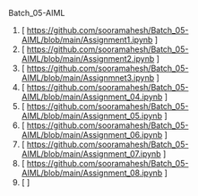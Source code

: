 Batch_05-AIML
1. [ https://github.com/sooramahesh/Batch_05-AIML/blob/main/Assignment1.ipynb ]
2. [ https://github.com/sooramahesh/Batch_05-AIML/blob/main/Assignment2.ipynb ]
3. [ https://github.com/sooramahesh/Batch_05-AIML/blob/main/Assignmnet3.ipynb ]
4. [ https://github.com/sooramahesh/Batch_05-AIML/blob/main/Assignment_04.ipynb ]
5. [ https://github.com/sooramahesh/Batch_05-AIML/blob/main/Assignment_05.ipynb ]
6. [ https://github.com/sooramahesh/Batch_05-AIML/blob/main/Assignment_06.ipynb ]
7. [ https://github.com/sooramahesh/Batch_05-AIML/blob/main/Assignment_07.ipynb ]
8. [ https://github.com/sooramahesh/Batch_05-AIML/blob/main/Assignment_08.ipynb ]
9. [  ]
